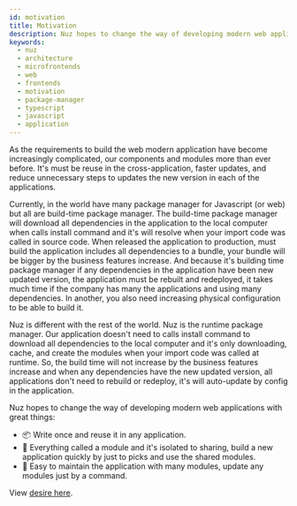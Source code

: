 ```yaml
---
id: motivation
title: Motivation
description: Nuz hopes to change the way of developing modern web applications with great things, write once and reuse it in any application, everything called a module and it's isolated to sharing, build a new application quickly by just to picks and use the shared modules, easy to maintain the application with many modules, update any modules just by a command.
keywords:
  - nuz
  - architecture
  - microfrontends
  - web
  - frontends
  - motivation
  - package-manager
  - typescript
  - javascript
  - application
---
```


As the requirements to build the web modern application have become increasingly complicated, our components and modules more than ever before. It's must be reuse in the cross-application, faster updates, and reduce unnecessary steps to updates the new version in each of the applications.

Currently, in the world have many package manager for Javascript (or web) but all are build-time package manager. The build-time package manager will download all dependencies in the application to the local computer when calls install command and it's will resolve when your import code was called in source code. When released the application to production, must build the application includes all dependencies to a bundle, your bundle will be bigger by the business features increase. And because it's building time package manager if any dependencies in the application have been new updated version, the application must be rebuilt and redeployed, it takes much time if the company has many the applications and using many dependencies. In another, you also need increasing physical configuration to be able to build it. 

Nuz is different with the rest of the world. Nuz is the runtime package manager. Our application doesn't need to calls install command to download all dependencies to the local computer and it's only downloading, cache, and create the modules when your import code was called at runtime. So, the build time will not increase by the business features increase and when any dependencies have the new updated version, all applications don't need to rebuild or redeploy, it's will auto-update by config in the application.

Nuz hopes to change the way of developing modern web applications with great things:
- 📦 Write once and reuse it in any application.
- 🧩 Everything called a module and it's isolated to sharing, build a new application quickly by just to picks and use the shared modules.
- 🎯 Easy to maintain the application with many modules, update any modules just by a command.

View [desire here](./overview#desire).
